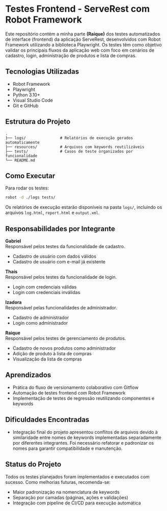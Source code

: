 # Testes Frontend - ServeRest com Robot Framework

Este repositório contém a minha parte **(Raique)** dos testes automatizados de interface (frontend) da aplicação ServeRest, desenvolvidos com Robot Framework utilizando a biblioteca Playwright. Os testes têm como objetivo validar os principais fluxos da aplicação web com foco em cenários de cadastro, login, administração de produtos e lista de compras.

## Tecnologias Utilizadas

- Robot Framework
- Playwright
- Python 3.10+
- Visual Studio Code
- Git e GitHub

## Estrutura do Projeto

```
.
├── logs/               # Relatórios de execução gerados automaticamente
├── resources/          # Arquivos com keywords reutilizáveis
├── tests/              # Casos de teste organizados por funcionalidade
└── README.md
```

## Como Executar

Para rodar os testes:

```bash
robot -d ./logs tests/
```

Os relatórios de execução estarão disponíveis na pasta `logs/`, incluindo os arquivos `log.html`, `report.html` e `output.xml`.

## Responsabilidades por Integrante

**Gabriel**  
Responsável pelos testes da funcionalidade de cadastro.  
- Cadastro de usuário com dados válidos  
- Cadastro de usuário com e-mail já existente

**Thaís**  
Responsável pelos testes da funcionalidade de login.  
- Login com credenciais válidas  
- Login com credenciais inválidas

**Izadora**  
Responsável pelas funcionalidades de administrador.  
- Cadastro de administrador  
- Login como administrador

**Raique**  
Responsável pelos testes de gerenciamento de produtos.  
- Cadastro de novos produtos como administrador  
- Adição de produto à lista de compras  
- Visualização da lista de compras

## Aprendizados

- Prática do fluxo de versionamento colaborativo com Gitflow  
- Automação de testes frontend com Robot Framework  
- Implementação de testes de regressão reutilizando componentes e keywords

## Dificuldades Encontradas

- Integração final do projeto apresentou conflitos de arquivos devido à similaridade entre nomes de keywords implementadas separadamente por diferentes integrantes. Foi necessário refatorar e padronizar os nomes para garantir compatibilidade e manutenção.

## Status do Projeto

Todos os testes planejados foram implementados e executados com sucesso. Como melhorias futuras, recomenda-se:

- Maior padronização na nomenclatura de keywords  
- Separação por camadas (páginas, ações e validações)  
- Integração com pipeline de CI/CD para execução automática